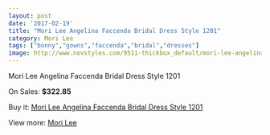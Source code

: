 ```yaml
---
layout: post
date: '2017-02-19'
title: "Mori Lee Angelina Faccenda Bridal Dress Style 1201"
category: Mori Lee
tags: ["bonny","gowns","faccenda","bridal","dresses"]
image: http://www.novstyles.com/9511-thickbox_default/mori-lee-angelina-faccenda-bridal-dress-style-1201.jpg
---
```

Mori Lee Angelina Faccenda Bridal Dress Style 1201

On Sales: **$322.85**
<a href="https://www.novstyles.com/en/mori-lee/6742-mori-lee-angelina-faccenda-bridal-dress-style-1201.html"><amp-img layout="responsive" width="600" height="600" src="//www.novstyles.com/9511-thickbox_default/mori-lee-angelina-faccenda-bridal-dress-style-1201.jpg" alt="Mori Lee Angelina Faccenda Bridal Dress Style 1201 0" /></a>

Buy it: [Mori Lee Angelina Faccenda Bridal Dress Style 1201](https://www.novstyles.com/en/mori-lee/6742-mori-lee-angelina-faccenda-bridal-dress-style-1201.html "Mori Lee Angelina Faccenda Bridal Dress Style 1201")

View more: [Mori Lee](https://www.novstyles.com/en/47-mori-lee "Mori Lee")